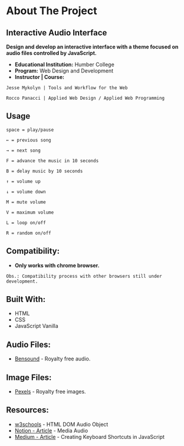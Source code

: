 # About The Project

## Interactive Audio Interface
**Design and develop an interactive interface with a theme focused on audio files controlled by JavaScript.**

* **Educational Institution:** Humber College
* **Program:** Web Design and Development
* **Instructor | Course:**
```
Jesse Mykolyn | Tools and Workflow for the Web
```
```
Rocco Panacci | Applied Web Design / Applied Web Programming 
```

## Usage
```
space = play/pause
```
```
← = previous song
```
```
→ = next song
```
```
F = advance the music in 10 seconds
```
```
B = delay music by 10 seconds
```
```
↑ = volume up
```
```
↓ = volume down
```
```
M = mute volume
```
```
V = maximum volume
```
```
L = loop on/off
```
```
R = random on/off
```

## Compatibility:
* **Only works with chrome browser.**
```
Obs.: Compatibility process with other browsers still under development.
```

## Built With:
* HTML
* CSS
* JavaScript Vanilla

## Audio Files:
* [Bensound](https://www.bensound.com/) - Royalty free audio.

## Image Files:
* [Pexels](https://www.pexels.com/pt-br/) - Royalty free images.


## Resources:
* [w3schools](https://www.w3schools.com/jsref/dom_obj_audio.asp) - HTML DOM Audio Object
* [Notion - Article](https://www.notion.so/Media-Audio-5e2880fac3f44fd297af96c7ca14ddb9) - Media Audio
* [Medium - Article](https://medium.com/@melwinalm/crcreating-keyboard-shortcuts-in-javascripteating-keyboard-shortcuts-in-javascript-763ca19beb9e) - Creating Keyboard Shortcuts in JavaScript